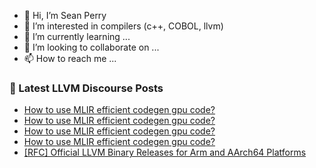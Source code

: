 - 👋 Hi, I’m Sean Perry
- 👀 I’m interested in compilers (c++, COBOL, llvm)
- 🌱 I’m currently learning ...
- 💞️ I’m looking to collaborate on ...
- 📫 How to reach me ...

<!---
s66perry/s66perry is a ✨ special ✨ repository because its `README.md` (this file) appears on your GitHub profile.
You can click the Preview link to take a look at your changes.
--->
### 📕 Latest LLVM Discourse Posts

<!-- DISCOURSE-LLVM:START -->
- [How to use MLIR efficient codegen gpu code?](https://discourse.llvm.org/t/how-to-use-mlir-efficient-codegen-gpu-code/83802#post_9)
- [How to use MLIR efficient codegen gpu code?](https://discourse.llvm.org/t/how-to-use-mlir-efficient-codegen-gpu-code/83802#post_8)
- [How to use MLIR efficient codegen gpu code?](https://discourse.llvm.org/t/how-to-use-mlir-efficient-codegen-gpu-code/83802#post_7)
- [How to use MLIR efficient codegen gpu code?](https://discourse.llvm.org/t/how-to-use-mlir-efficient-codegen-gpu-code/83802#post_6)
- [[RFC] Official LLVM Binary Releases for Arm and AArch64 Platforms](https://discourse.llvm.org/t/rfc-official-llvm-binary-releases-for-arm-and-aarch64-platforms/82413#post_15)
<!-- DISCOURSE-LLVM:END -->
